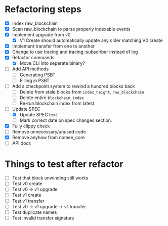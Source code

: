 # Refactoring steps

- [x] Index raw_blockchain
- [x] Scan raw_blockchain to parse properly indexable events
- [x] Implement upgrade from v0
  - [x] V1 Create should automatically update any older matching V0 create
- [x] Implement transfer from one to another
- [x] Change to use tracing and tracing::subscriber instead of log
- [x] Refactor commands
  - [x] Move CLI into seperate binary?
- [ ] Add API methods
  - [ ] Generating PSBT
  - [ ] Filling in PSBT
- [ ] Add a checkpoint system to rewind a hundred blocks back
  - [ ] Delete from stale blocks from `index_height`, `raw_blockchain`
  - [ ] Delete entire `blockchain_index`
  - [ ] Re-run blockchain index from latest
- [ ] Update SPEC
  - [x] Update SPEC text
  - [ ] Mark correct date on spec changes section.
- [x] Fully clippy check
- [ ] Remove unnecessary/unused code
- [x] Remove anyhow from nomen_core
- [ ] API docs

# Things to test after refactor

- [ ] Test that block unwinding still works
- [ ] Test v0 create
- [ ] Test v0 -> v1 upgrade
- [ ] Test v1 create
- [ ] Test v1 transfer
- [ ] Test v0 -> v1 upgrade -> v1 transfer
- [ ] Test duplicate names
- [ ] Test invalid transfer signature